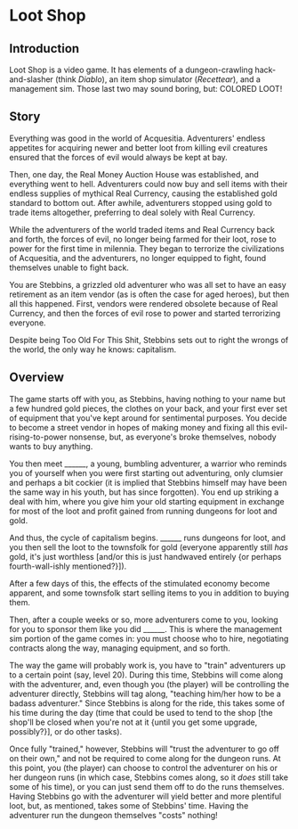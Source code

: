 Loot Shop
=========


Introduction
------------

Loot Shop is a video game. It has elements of a dungeon-crawling hack-and-slasher (think _Diablo_), an item shop simulator (_Recettear_), and a management sim. Those last two may sound boring, but: COLORED LOOT!


Story
-----

Everything was good in the world of Acquesitia. Adventurers' endless appetites for acquiring newer and better loot from killing evil creatures ensured that the forces of evil would always be kept at bay.

Then, one day, the Real Money Auction House was established, and everything went to hell. Adventurers could now buy and sell items with their endless supplies of mythical Real Currency, causing the established gold standard to bottom out. After awhile, adventurers stopped using gold to trade items altogether, preferring to deal solely with Real Currency.

While the adventurers of the world traded items and Real Currency back and forth, the forces of evil, no longer being farmed for their loot, rose to power for the first time in milennia. They began to terrorize the civilizations of Acquesitia, and the adventurers, no longer equipped to fight, found themselves unable to fight back.

You are Stebbins, a grizzled old adventurer who was all set to have an easy retirement as an item vendor (as is often the case for aged heroes), but then all this happened. First, vendors were rendered obsolete because of Real Currency, and then the forces of evil rose to power and started terrorizing everyone.

Despite being Too Old For This Shit, Stebbins sets out to right the wrongs of the world, the only way he knows: capitalism.


Overview
--------

The game starts off with you, as Stebbins, having nothing to your name but a few hundred gold pieces, the clothes on your back, and your first ever set of equipment that you've kept around for sentimental purposes. You decide to become a street vendor in hopes of making money and fixing all this evil-rising-to-power nonsense, but, as everyone's broke themselves, nobody wants to buy anything.

You then meet ______, a young, bumbling adventurer, a warrior who reminds you of yourself when you were first starting out adventuring, only clumsier and perhaps a bit cockier (it is implied that Stebbins himself may have been the same way in his youth, but has since forgotten). You end up striking a deal with him, where you give him your old starting equipment in exchange for most of the loot and profit gained from running dungeons for loot and gold.

And thus, the cycle of capitalism begins. ______ runs dungeons for loot, and you then sell the loot to the townsfolk for gold (everyone apparently still _has_ gold, it's just worthless [and/or this is just handwaved entirely {or perhaps fourth-wall-ishly mentioned?}]).

After a few days of this, the effects of the stimulated economy become apparent, and some townsfolk start selling items to you in addition to buying them.

Then, after a couple weeks or so, more adventurers come to you, looking for you to sponsor them like you did ______. This is where the management sim portion of the game comes in: you must choose who to hire, negotiating contracts along the way, managing equipment, and so forth.

The way the game will probably work is, you have to "train" adventurers up to a certain point (say, level 20). During this time, Stebbins will come along with the adventurer, and, even though you (the player) will be controlling the adventurer directly, Stebbins will tag along, "teaching him/her how to be a badass adventurer." Since Stebbins is along for the ride, this takes some of his time during the day (time that could be used to tend to the shop [the shop'll be closed when you're not at it {until you get some upgrade, possibly?}], or do other tasks).

Once fully "trained," however, Stebbins will "trust the adventurer to go off on their own," and not be required to come along for the dungeon runs. At this point, you (the player) can choose to control the adventurer on his or her dungeon runs (in which case, Stebbins comes along, so it _does_ still take some of his time), or you can just send them off to do the runs themselves. Having Stebbins go with the adventurer will yield better and more plentiful loot, but, as mentioned, takes some of Stebbins' time. Having the adventurer run the dungeon themselves "costs" nothing!
